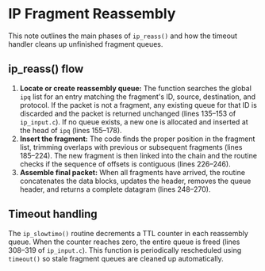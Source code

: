 # IP Fragment Reassembly

This note outlines the main phases of `ip_reass()` and how the timeout
handler cleans up unfinished fragment queues.

## ip_reass() flow
1. **Locate or create reassembly queue:** The function searches the
global `ipq` list for an entry matching the fragment's ID, source,
destination, and protocol. If the packet is not a fragment, any existing
queue for that ID is discarded and the packet is returned unchanged
(lines 135–153 of `ip_input.c`). If no queue exists, a new one is
allocated and inserted at the head of `ipq` (lines 155–178).
2. **Insert the fragment:** The code finds the proper position in the
fragment list, trimming overlaps with previous or subsequent fragments
(lines 185–224). The new fragment is then linked into the chain and the
routine checks if the sequence of offsets is contiguous (lines 226–246).
3. **Assemble final packet:** When all fragments have arrived, the
routine concatenates the data blocks, updates the header, removes the
queue header, and returns a complete datagram (lines 248–270).

## Timeout handling
The `ip_slowtimo()` routine decrements a TTL counter in each reassembly
queue. When the counter reaches zero, the entire queue is freed
(lines 308–319 of `ip_input.c`). This function is periodically rescheduled
using `timeout()` so stale fragment queues are cleaned up automatically.
